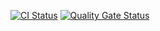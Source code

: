[![CI Status](https://github.com/Skier54/hexlet-spring-blog/actions/workflows/ci.yml/badge.svg)](https://github.com/Skier54/hexlet-spring-blog/actions)
[![Quality Gate Status](https://sonarcloud.io/api/project_badges/measure?project=Skier54_hexlet-spring-blog&metric=alert_status)](https://sonarcloud.io/summary/new_code?id=Skier54_hexlet-spring-blog)

